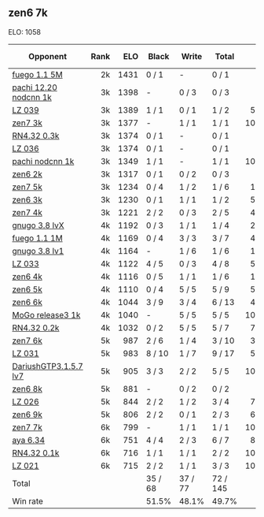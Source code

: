 ## zen6 7k ##

ELO: 1058

Opponent | Rank | ELO | Black | Write | Total | Win rate
---------|-----:|----:|-------|-------|-------|-------:
[fuego 1.1 5M](fuego%201.1%205M.md) | 2k | 1431 | 0 / 1 | - | 0 / 1 | 0.0%
[pachi 12.20 nodcnn 1k](pachi%2012.20%20nodcnn%201k.md) | 3k | 1398 | - | 0 / 3 | 0 / 3 | 0.0%
[LZ 039](LZ%20039.md) | 3k | 1389 | 1 / 1 | 0 / 1 | 1 / 2 | 50.0%
[zen7 3k](zen7%203k.md) | 3k | 1377 | - | 1 / 1 | 1 / 1 | 100.0%
[RN4.32 0.3k](RN4.32%200.3k.md) | 3k | 1374 | 0 / 1 | - | 0 / 1 | 0.0%
[LZ 036](LZ%20036.md) | 3k | 1374 | 0 / 1 | - | 0 / 1 | 0.0%
[pachi nodcnn 1k](pachi%20nodcnn%201k.md) | 3k | 1349 | 1 / 1 | - | 1 / 1 | 100.0%
[zen6 2k](zen6%202k.md) | 3k | 1317 | 0 / 1 | 0 / 2 | 0 / 3 | 0.0%
[zen7 5k](zen7%205k.md) | 3k | 1234 | 0 / 4 | 1 / 2 | 1 / 6 | 16.7%
[zen6 3k](zen6%203k.md) | 3k | 1230 | 0 / 1 | 1 / 1 | 1 / 2 | 50.0%
[zen7 4k](zen7%204k.md) | 3k | 1221 | 2 / 2 | 0 / 3 | 2 / 5 | 40.0%
[gnugo 3.8 lvX](gnugo%203.8%20lvX.md) | 4k | 1192 | 0 / 3 | 1 / 1 | 1 / 4 | 25.0%
[fuego 1.1 1M](fuego%201.1%201M.md) | 4k | 1169 | 0 / 4 | 3 / 3 | 3 / 7 | 42.9%
[gnugo 3.8 lv1](gnugo%203.8%20lv1.md) | 4k | 1164 | - | 1 / 6 | 1 / 6 | 16.7%
[LZ 033](LZ%20033.md) | 4k | 1122 | 4 / 5 | 0 / 3 | 4 / 8 | 50.0%
[zen6 4k](zen6%204k.md) | 4k | 1116 | 0 / 5 | 1 / 1 | 1 / 6 | 16.7%
[zen6 5k](zen6%205k.md) | 4k | 1110 | 0 / 4 | 5 / 5 | 5 / 9 | 55.6%
[zen6 6k](zen6%206k.md) | 4k | 1044 | 3 / 9 | 3 / 4 | 6 / 13 | 46.2%
[MoGo release3 1k](MoGo%20release3%201k.md) | 4k | 1040 | - | 5 / 5 | 5 / 5 | 100.0%
[RN4.32 0.2k](RN4.32%200.2k.md) | 4k | 1032 | 0 / 2 | 5 / 5 | 5 / 7 | 71.4%
[zen7 6k](zen7%206k.md) | 5k | 987 | 2 / 6 | 1 / 4 | 3 / 10 | 30.0%
[LZ 031](LZ%20031.md) | 5k | 983 | 8 / 10 | 1 / 7 | 9 / 17 | 52.9%
[DariushGTP3.1.5.7 lv7](DariushGTP3.1.5.7%20lv7.md) | 5k | 905 | 3 / 3 | 2 / 2 | 5 / 5 | 100.0%
[zen6 8k](zen6%208k.md) | 5k | 881 | - | 0 / 2 | 0 / 2 | 0.0%
[LZ 026](LZ%20026.md) | 5k | 844 | 2 / 2 | 1 / 2 | 3 / 4 | 75.0%
[zen6 9k](zen6%209k.md) | 5k | 806 | 2 / 2 | 0 / 1 | 2 / 3 | 66.7%
[zen7 7k](zen7%207k.md) | 6k | 799 | - | 1 / 1 | 1 / 1 | 100.0%
[aya 6.34](aya%206.34.md) | 6k | 751 | 4 / 4 | 2 / 3 | 6 / 7 | 85.7%
[RN4.32 0.1k](RN4.32%200.1k.md) | 6k | 716 | 1 / 1 | 1 / 1 | 2 / 2 | 100.0%
[LZ 021](LZ%20021.md) | 6k | 715 | 2 / 2 | 1 / 1 | 3 / 3 | 100.0%
Total | | | 35 / 68 | 37 / 77 | 72 / 145 | 
Win rate| | | 51.5% | 48.1% | 49.7% | 
